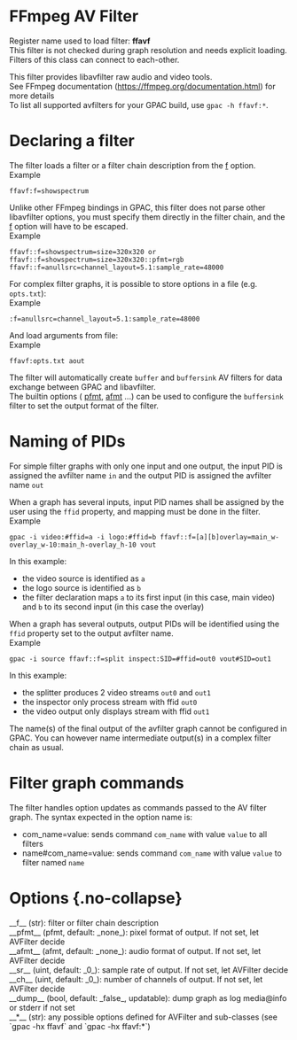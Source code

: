 <!-- automatically generated - do not edit, patch gpac/applications/gpac/gpac.c -->

# FFmpeg AV Filter  
  
Register name used to load filter: __ffavf__  
This filter is not checked during graph resolution and needs explicit loading.  
Filters of this class can connect to each-other.  
  
This filter provides libavfilter raw audio and video tools.  
See FFmpeg documentation (https://ffmpeg.org/documentation.html) for more details  
To list all supported avfilters for your GPAC build, use `gpac -h ffavf:*`.  
  
# Declaring a filter  
  
The filter loads a filter or a filter chain description from the [f](#f) option.  
Example
```
ffavf:f=showspectrum
```
  
  
Unlike other FFmpeg bindings in GPAC, this filter does not parse other libavfilter options, you must specify them directly in the filter chain, and the [f](#f) option will have to be escaped.  
Example
```
ffavf::f=showspectrum=size=320x320 or ffavf::f=showspectrum=size=320x320::pfmt=rgb  
ffavf::f=anullsrc=channel_layout=5.1:sample_rate=48000
```
  
  
For complex filter graphs, it is possible to store options in a file (e.g. `opts.txt`):  
Example
```
:f=anullsrc=channel_layout=5.1:sample_rate=48000
```
  
And load arguments from file:  
Example
```
ffavf:opts.txt aout
```
  
  
The filter will automatically create `buffer` and `buffersink` AV filters for data exchange between GPAC and libavfilter.  
The builtin options ( [pfmt](#pfmt), [afmt](#afmt) ...) can be used to configure the `buffersink` filter to set the output format of the filter.  
  
# Naming of PIDs  
  
For simple filter graphs with only one input and one output, the input PID is assigned the avfilter name `in` and the output PID is assigned the avfilter name `out`  
  
When a graph has several inputs, input PID names shall be assigned by the user using the `ffid` property, and mapping must be done in the filter.  
Example
```
gpac -i video:#ffid=a -i logo:#ffid=b ffavf::f=[a][b]overlay=main_w-overlay_w-10:main_h-overlay_h-10 vout
```
  
In this example:  

- the video source is identified as `a`  
- the logo source is identified as `b`  
- the filter declaration maps `a` to its first input (in this case, main video) and `b` to its second input (in this case the overlay)  

  
When a graph has several outputs, output PIDs will be identified using the `ffid` property set to the output avfilter name.  
Example
```
gpac -i source ffavf::f=split inspect:SID=#ffid=out0 vout#SID=out1
```
  
In this example:  

- the splitter produces 2 video streams `out0` and `out1`  
- the inspector only process stream with ffid `out0`  
- the video output only displays stream with ffid `out1`  

  
The name(s) of the final output of the avfilter graph cannot be configured in GPAC. You can however name intermediate output(s) in a complex filter chain as usual.  
  
# Filter graph commands  
  
The filter handles option updates as commands passed to the AV filter graph. The syntax expected in the option name is:  

- com_name=value: sends command `com_name` with value `value` to all filters  
- name#com_name=value: sends command `com_name` with value `value` to filter named `name`  

  

# Options  {.no-collapse}  
  
<div markdown class="option">  
<a id="f" data-level="basic">__f__</a> (str): filter or filter chain description  
</div>  
<div markdown class="option">  
<a id="pfmt" data-level="basic">__pfmt__</a> (pfmt, default: _none_): pixel format of output. If not set, let AVFilter decide  
</div>  
<div markdown class="option">  
<a id="afmt" data-level="basic">__afmt__</a> (afmt, default: _none_): audio format of output. If not set, let AVFilter decide  
</div>  
<div markdown class="option">  
<a id="sr" data-level="basic">__sr__</a> (uint, default: _0_): sample rate of output. If not set, let AVFilter decide  
</div>  
<div markdown class="option">  
<a id="ch" data-level="basic">__ch__</a> (uint, default: _0_): number of channels of output. If not set, let AVFilter decide  
</div>  
<div markdown class="option">  
<a id="dump" data-level="basic">__dump__</a> (bool, default: _false_, updatable): dump graph as log media@info or stderr if not set  
</div>  
<div markdown class="option">  
<a id="*" data-level="basic">__*__</a> (str): any possible options defined for AVFilter and sub-classes (see `gpac -hx ffavf` and `gpac -hx ffavf:*`)  
</div>  
  
